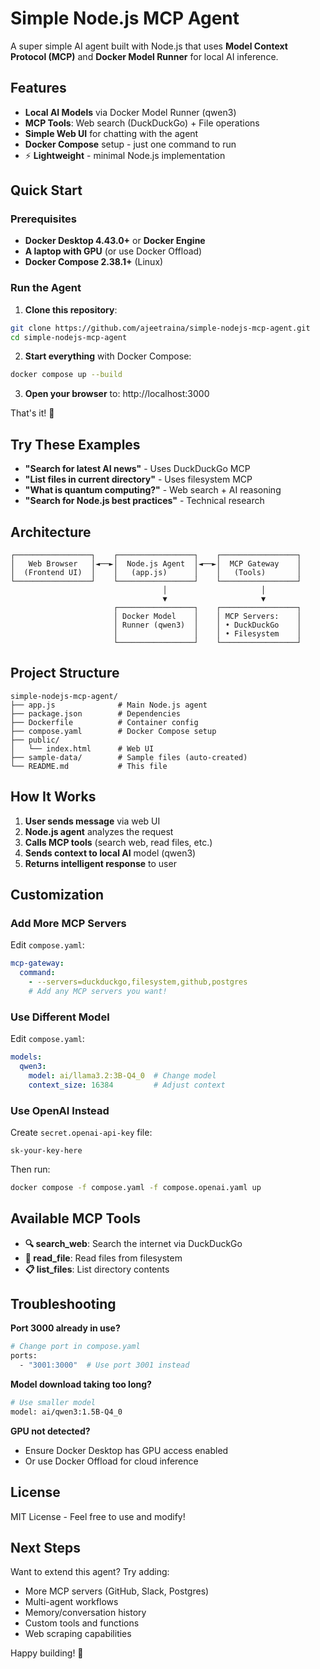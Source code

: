 # Simple Node.js MCP Agent

A super simple AI agent built with Node.js that uses **Model Context Protocol (MCP)** and **Docker Model Runner** for local AI inference.

## Features

- **Local AI Models** via Docker Model Runner (qwen3)
- **MCP Tools**: Web search (DuckDuckGo) + File operations  
- **Simple Web UI** for chatting with the agent
- **Docker Compose** setup - just one command to run
- ⚡ **Lightweight** - minimal Node.js implementation

## Quick Start

### Prerequisites
- **Docker Desktop 4.43.0+** or **Docker Engine** 
- **A laptop with GPU** (or use Docker Offload)
- **Docker Compose 2.38.1+** (Linux)

### Run the Agent

1. **Clone this repository**:
```bash
git clone https://github.com/ajeetraina/simple-nodejs-mcp-agent.git
cd simple-nodejs-mcp-agent
```

2. **Start everything** with Docker Compose:
```bash
docker compose up --build
```

3. **Open your browser** to: http://localhost:3000

That's it! 🎉

## Try These Examples

- **"Search for latest AI news"** - Uses DuckDuckGo MCP
- **"List files in current directory"** - Uses filesystem MCP  
- **"What is quantum computing?"** - Web search + AI reasoning
- **"Search for Node.js best practices"** - Technical research

## Architecture

```
┌─────────────────┐    ┌─────────────────┐    ┌─────────────────┐
│   Web Browser   │◄──►│  Node.js Agent  │◄──►│  MCP Gateway    │
│  (Frontend UI)  │    │   (app.js)      │    │   (Tools)       │
└─────────────────┘    └─────────────────┘    └─────────────────┘
                                  │                     │
                                  ▼                     ▼
                       ┌─────────────────┐    ┌─────────────────┐
                       │ Docker Model    │    │ MCP Servers:    │
                       │ Runner (qwen3)  │    │ • DuckDuckGo    │
                       │                 │    │ • Filesystem    │
                       └─────────────────┘    └─────────────────┘
```

## Project Structure

```
simple-nodejs-mcp-agent/
├── app.js              # Main Node.js agent
├── package.json        # Dependencies  
├── Dockerfile          # Container config
├── compose.yaml        # Docker Compose setup
├── public/
│   └── index.html      # Web UI
├── sample-data/        # Sample files (auto-created)
└── README.md           # This file
```

## How It Works

1. **User sends message** via web UI
2. **Node.js agent** analyzes the request  
3. **Calls MCP tools** (search web, read files, etc.)
4. **Sends context to local AI** model (qwen3)
5. **Returns intelligent response** to user

## Customization

### Add More MCP Servers
Edit `compose.yaml`:

```yaml
mcp-gateway:
  command:
    - --servers=duckduckgo,filesystem,github,postgres
    # Add any MCP servers you want!
```

### Use Different Model
Edit `compose.yaml`:

```yaml
models:
  qwen3:
    model: ai/llama3.2:3B-Q4_0  # Change model
    context_size: 16384         # Adjust context
```

### Use OpenAI Instead
Create `secret.openai-api-key` file:
```
sk-your-key-here
```

Then run:
```bash
docker compose -f compose.yaml -f compose.openai.yaml up
```

## Available MCP Tools

- **🔍 search_web**: Search the internet via DuckDuckGo
- **📁 read_file**: Read files from filesystem  
- **📋 list_files**: List directory contents

## Troubleshooting

**Port 3000 already in use?**
```bash
# Change port in compose.yaml
ports:
  - "3001:3000"  # Use port 3001 instead
```

**Model download taking too long?**
```bash
# Use smaller model
model: ai/qwen3:1.5B-Q4_0
```

**GPU not detected?**
- Ensure Docker Desktop has GPU access enabled
- Or use Docker Offload for cloud inference

## License

MIT License - Feel free to use and modify!

## Next Steps

Want to extend this agent? Try adding:
- More MCP servers (GitHub, Slack, Postgres)
- Multi-agent workflows  
- Memory/conversation history
- Custom tools and functions
- Web scraping capabilities

Happy building! 🚀
